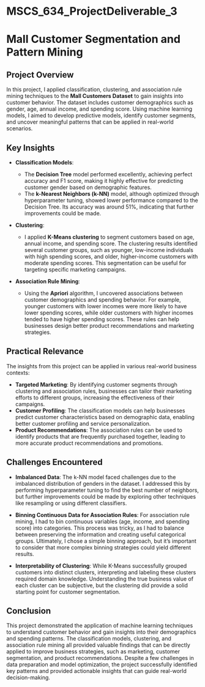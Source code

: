 # MSCS_634_ProjectDeliverable_3
# Mall Customer Segmentation and Pattern Mining

## Project Overview
In this project, I applied classification, clustering, and association rule mining techniques to the **Mall Customers Dataset** to gain insights into customer behavior. The dataset includes customer demographics such as gender, age, annual income, and spending score. Using machine learning models, I aimed to develop predictive models, identify customer segments, and uncover meaningful patterns that can be applied in real-world scenarios.

## Key Insights
* **Classification Models**: 
  * The **Decision Tree** model performed excellently, achieving perfect accuracy and F1 score, making it highly effective for predicting customer gender based on demographic features.
  * The **k-Nearest Neighbors (k-NN)** model, although optimized through hyperparameter tuning, showed lower performance compared to the Decision Tree. Its accuracy was around 51%, indicating that further improvements could be made.

* **Clustering**:
  * I applied **K-Means clustering** to segment customers based on age, annual income, and spending score. The clustering results identified several customer groups, such as younger, low-income individuals with high spending scores, and older, higher-income customers with moderate spending scores. This segmentation can be useful for targeting specific marketing campaigns.

* **Association Rule Mining**:
  * Using the **Apriori** algorithm, I uncovered associations between customer demographics and spending behavior. For example, younger customers with lower incomes were more likely to have lower spending scores, while older customers with higher incomes tended to have higher spending scores. These rules can help businesses design better product recommendations and marketing strategies.

## Practical Relevance
The insights from this project can be applied in various real-world business contexts:
* **Targeted Marketing**: By identifying customer segments through clustering and association rules, businesses can tailor their marketing efforts to different groups, increasing the effectiveness of their campaigns.
* **Customer Profiling**: The classification models can help businesses predict customer characteristics based on demographic data, enabling better customer profiling and service personalization.
* **Product Recommendations**: The association rules can be used to identify products that are frequently purchased together, leading to more accurate product recommendations and promotions.

## Challenges Encountered
* **Imbalanced Data**: The k-NN model faced challenges due to the imbalanced distribution of genders in the dataset. I addressed this by performing hyperparameter tuning to find the best number of neighbors, but further improvements could be made by exploring other techniques like resampling or using different classifiers.
   
* **Binning Continuous Data for Association Rules**: For association rule mining, I had to bin continuous variables (age, income, and spending score) into categories. This process was tricky, as I had to balance between preserving the information and creating useful categorical groups. Ultimately, I chose a simple binning approach, but it’s important to consider that more complex binning strategies could yield different results.

* **Interpretability of Clustering**: While K-Means successfully grouped customers into distinct clusters, interpreting and labeling these clusters required domain knowledge. Understanding the true business value of each cluster can be subjective, but the clustering did provide a solid starting point for customer segmentation.

## Conclusion
This project demonstrated the application of machine learning techniques to understand customer behavior and gain insights into their demographics and spending patterns. The classification models, clustering, and association rule mining all provided valuable findings that can be directly applied to improve business strategies, such as marketing, customer segmentation, and product recommendations. Despite a few challenges in data preparation and model optimization, the project successfully identified key patterns and provided actionable insights that can guide real-world decision-making.
